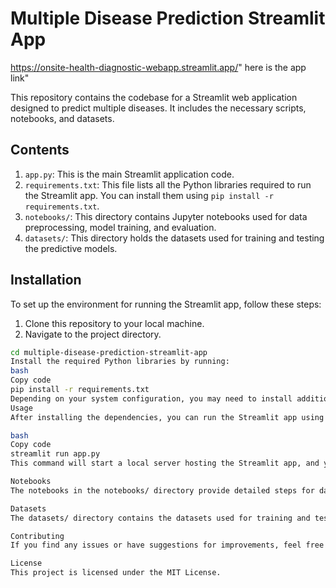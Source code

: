# Multiple Disease Prediction Streamlit App
https://onsite-health-diagnostic-webapp.streamlit.app/" here is the app link"

This repository contains the codebase for a Streamlit web application designed to predict multiple diseases. It includes the necessary scripts, notebooks, and datasets.

## Contents

1. `app.py`: This is the main Streamlit application code.
2. `requirements.txt`: This file lists all the Python libraries required to run the Streamlit app. You can install them using `pip install -r requirements.txt`.
3. `notebooks/`: This directory contains Jupyter notebooks used for data preprocessing, model training, and evaluation.
4. `datasets/`: This directory holds the datasets used for training and testing the predictive models.

## Installation

To set up the environment for running the Streamlit app, follow these steps:

1. Clone this repository to your local machine.
2. Navigate to the project directory.

```bash
cd multiple-disease-prediction-streamlit-app
Install the required Python libraries by running:
bash
Copy code
pip install -r requirements.txt
Depending on your system configuration, you may need to install additional libraries for running the Jupyter notebooks. Please refer to the specific notebook instructions for any additional requirements.
Usage
After installing the dependencies, you can run the Streamlit app using the following command:

bash
Copy code
streamlit run app.py
This command will start a local server hosting the Streamlit app, and you can access it through your web browser.

Notebooks
The notebooks in the notebooks/ directory provide detailed steps for data preprocessing, model training, and evaluation. Follow the instructions within each notebook to execute the code and reproduce the results.

Datasets
The datasets/ directory contains the datasets used for training and testing the predictive models. Ensure that the paths specified in the notebooks or the Streamlit app code match the location of these datasets on your local machine.

Contributing
If you find any issues or have suggestions for improvements, feel free to open an issue or submit a pull request. Contributions are welcome!

License
This project is licensed under the MIT License.
